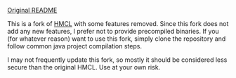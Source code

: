 [Original README](https://github.com/lolicode-org/HMCL/blob/main/docs/README.en.md)

This is a fork of [HMCL](https://github.com/HMCL-dev/HMCL) with some features removed. Since this fork does not add any new features, I prefer not to provide precompiled binaries. If you (for whatever reason) want to use this fork, simply clone the repository and follow common java project compilation steps.

I may not frequently update this fork, so mostly it should be considered less secure than the original HMCL. Use at your own risk.
